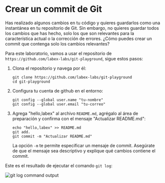 # Crear un commit de Git

Has realizado algunos cambios en tu código y quieres guardarlos como una instantánea en tu repositorio de Git. Sin embargo, no quieres guardar todos los cambios que has hecho, solo los que son relevantes para la característica actual o la corrección de errores. ¿Cómo puedes crear un commit que contenga solo los cambios relevantes?

Para este laboratorio, vamos a usar el repositorio de `https://github.com/labex-labs/git-playground`, sigue estos pasos:

1. Clona el repositorio y navega por él:

   ```
   git clone https://github.com/labex-labs/git-playground
   cd git-playground
   ```

2. Configura tu cuenta de github en el entorno:

   ```
   git config --global user.name "tu-nombre"
   git config --global user.email "tu-correo"
   ```

3. Agrega "hello,labex" al archivo `README.md`, agrégalo al área de preparación y confirma con el mensaje "Actualizar README.md":

   ```
   echo "hello,labex" >> README.md
   git add.
   git commit -m "Actualizar README.md"
   ```

   La opción `-m` te permite especificar un mensaje de commit. Asegúrate de que el mensaje sea descriptivo y explique qué cambios contiene el commit.

Este es el resultado de ejecutar el comando `git log`:

![git log command output](../assets/challenge-create-commit-step1-1.png)
